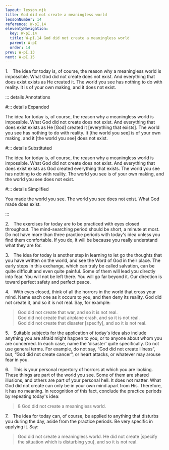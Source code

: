 ```yaml
---
layout: lesson.njk
title: God did not create a meaningless world
lessonNumber: 14
reference: W-pI.14
eleventyNavigation:
  key: W-pI.14
  title: W-pI.14 God did not create a meaningless world
  parent: W-pI
  order: 14
prev: W-pI.13
next: W-pI.15
---
```


1. The idea for today is, of course, the reason why a meaningless world is impossible. 
What God did not create does not exist. 
And everything that does exist exists as He created it. 
The world you see has nothing to do with reality. 
It is of your own making, and it does not exist.

::: details Annotations

#::: details Expanded

The idea for today is, of course, the reason why a meaningless world is impossible. 
What God did not create does not exist. 
And everything that does exist exists as He [God] created it [everything that exists]. 
The world you see has nothing to do with reality. 
It [the world you see] is of your own making, and it [the world you see] does not exist.

#::: details Substituted

The idea for today is, of course, the reason why a meaningless world is impossible. 
What God did not create does not exist. 
And everything that does exist exists as God created everything that exists. 
The world you see has nothing to do with reality. 
The world you see is of your own making, and the world you see does not exist.

#::: details Simplified

You made the world you see.
The world you see does not exist.
What God made does exist.

:::

2. The exercises for today are to be practiced with eyes closed throughout. 
The mind-searching period should be short, a minute at most. 
Do not have more than three practice periods with today's idea unless you find them comfortable. 
If you do, it will be because you really understand what they are for.


3. The idea for today is another step in learning to let go the thoughts that you have written on the world, and see the Word of God in their place. 
The early steps in this exchange, which can truly be called salvation, can be quite difficult and even quite painful. 
Some of them will lead you directly into fear. 
You will not be left there. 
You will go far beyond it. 
Our direction is toward perfect safety and perfect peace.

4. With eyes closed, think of all the horrors in the world that cross your mind. 
Name each one as it occurs to you, and then deny its reality. 
God did not create it, and so it is not real. 
Say, for example:

>God did not create that war, and so it is not real.  
God did not create that airplane crash, and so it is not real.  
God did not create that disaster [specify], and so it is not real.

5. Suitable subjects for the application of today's idea also include anything you are afraid might happen to you, or to anyone about whom you are concerned. 
In each case, name the ‘disaster’ quite specifically. 
Do not use general terms. 
For example, do not say, “God did not create illness”, but, “God did not create cancer”, or heart attacks, or whatever may arouse fear in you.

6. This is your personal repertory of horrors at which you are looking. 
These things are part of the world you see. 
Some of them are shared illusions, and others are part of your personal hell. 
It does not matter. 
What God did not create can only be in your own mind apart from His. 
Therefore, it has no meaning. 
In recognition of this fact, conclude the practice periods by repeating today's idea:

>8 God did not create a meaningless world.

7. The idea for today can, of course, be applied to anything that disturbs you during the day, aside from the practice periods. 
Be very specific in applying it. 
Say:

>God did not create a meaningless world. 
He did not create [specify the situation which is disturbing you], and so it is not real.
